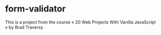 # form-validator

This is a project from the course « 20 Web Projects With Vanilla JavaScript » by Brad Traversy
